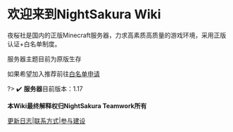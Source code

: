 # 欢迎来到NightSakura Wiki

夜桜社是国内的正版Minecraft服务器，力求高素质高质量的游戏环境，采用正版认证+白名单制度。

服务器主题目前为原版生存

如果希望加入推荐前往[白名单申请](https://wj.qq.com/s2/7500033/72c2/)

?> ✔️ **服务器**目前版本：1.17


**本Wiki最终解释权归NightSakura Teamwork所有**

[更新日志](NS_Server/about/changelog.md)|[联系方式](NS_Server/about/contact.md)|[参与建设](NS_Server/about/build.md)
